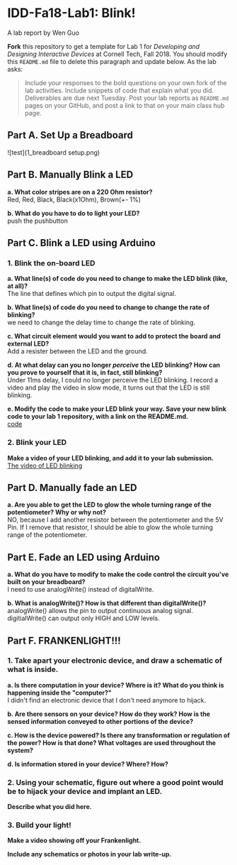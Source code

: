 # IDD-Fa18-Lab1: Blink!

A lab report by Wen Guo


**Fork** this repository to get a template for Lab 1 for *Developing and Designing Interactive Devices* at Cornell Tech, Fall 2018. You should modify this `README.md` file to delete this paragraph and update below. As the lab asks:

> Include your responses to the bold questions on your own fork of the lab activities. Include snippets of code that explain what you did. Deliverables are due next Tuesday. Post your lab reports as `README.md` pages on your GitHub, and post a link to that on your main class hub page.


## Part A. Set Up a Breadboard

![test](1_breadboard setup.png)

## Part B. Manually Blink a LED

**a. What color stripes are on a 220 Ohm resistor?**
 <br> Red, Red, Black, Black(x1Ohm), Brown(+- 1%)
 
**b. What do you have to do to light your LED?**
<br>push the pushbutton


## Part C. Blink a LED using Arduino

### 1. Blink the on-board LED

**a. What line(s) of code do you need to change to make the LED blink (like, at all)?**
<br> The line that defines which pin to output the digital signal. 


**b. What line(s) of code do you need to change to change the rate of blinking?**
<br> we need to change the delay time to change the rate of blinking.

**c. What circuit element would you want to add to protect the board and external LED?**
<br> Add a resister between the LED and the ground.
 
**d. At what delay can you no longer *perceive* the LED blinking? How can you prove to yourself that it is, in fact, still blinking?**
<br> Under 11ms delay, I could no longer perceive the LED blinking. I record a video and play the video in slow mode, it turns out that the LED is still blinking.

**e. Modify the code to make your LED blink your way. Save your new blink code to your lab 1 repository, with a link on the README.md.**
<br> [code](./blink_LED/blink_LED.ino)

### 2. Blink your LED

**Make a video of your LED blinking, and add it to your lab submission.**
<br>[The video of LED blinking](https://www.youtube.com/watch?v=crcuLZ_6DvA)


## Part D. Manually fade an LED

**a. Are you able to get the LED to glow the whole turning range of the potentiometer? Why or why not?**
<br> NO, because I add another resistor between the potentiometer and the 5V Pin. If I remove that resistor, I should be able to glow the whole turning range of the potentiometer. 

## Part E. Fade an LED using Arduino

**a. What do you have to modify to make the code control the circuit you've built on your breadboard?**
<br> I need to use analogWrite() instead of digitalWrite. 

**b. What is analogWrite()? How is that different than digitalWrite()?**
<br> analogWrite() allows the pin to output continuous analog signal. digitialWrite() can output only HIGH and LOW levels.

## Part F. FRANKENLIGHT!!!

### 1. Take apart your electronic device, and draw a schematic of what is inside. 

**a. Is there computation in your device? Where is it? What do you think is happening inside the "computer?"**
<br> I didn't find an electronic device that I don't need anymore to hijack.

**b. Are there sensors on your device? How do they work? How is the sensed information conveyed to other portions of the device?**

**c. How is the device powered? Is there any transformation or regulation of the power? How is that done? What voltages are used throughout the system?**

**d. Is information stored in your device? Where? How?**

### 2. Using your schematic, figure out where a good point would be to hijack your device and implant an LED.

**Describe what you did here.**

### 3. Build your light!

**Make a video showing off your Frankenlight.**

**Include any schematics or photos in your lab write-up.**

